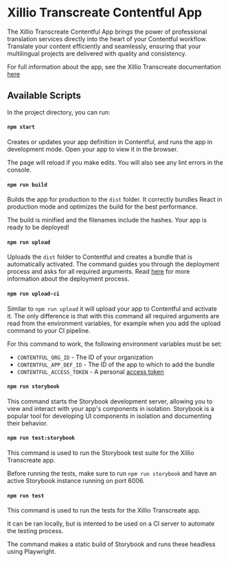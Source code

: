 # Xillio Transcreate Contentful App

The Xillio Transcreate Contentful App brings the power of professional translation services directly into the heart of your Contentful workflow. Translate your content efficiently and seamlessly, ensuring that your multilingual projects are delivered with quality and consistency.

For full information about the app, see the Xillio Transcreate documentation [here](https://docs.xill.io/transcreate)

## Available Scripts

In the project directory, you can run:

#### `npm start`

Creates or updates your app definition in Contentful, and runs the app in development mode. Open your app to view it in the browser.

The page will reload if you make edits. You will also see any lint errors in the console.

#### `npm run build`

Builds the app for production to the `dist` folder. It correctly bundles React in production mode and optimizes the build for the best performance.

The build is minified and the filenames include the hashes. Your app is ready to be deployed!

#### `npm run upload`

Uploads the `dist` folder to Contentful and creates a bundle that is automatically activated. The command guides you through the deployment process and asks for all required arguments. Read [here](https://www.contentful.com/developers/docs/extensibility/app-framework/create-contentful-app/#deploy-with-contentful) for more information about the deployment process.

#### `npm run upload-ci`

Similar to `npm run upload` it will upload your app to Contentful and activate it. The only difference is that with this command all required arguments are read from the environment variables, for example when you add the upload command to your CI pipeline.

For this command to work, the following environment variables must be set:

- `CONTENTFUL_ORG_ID` - The ID of your organization
- `CONTENTFUL_APP_DEF_ID` - The ID of the app to which to add the bundle
- `CONTENTFUL_ACCESS_TOKEN` - A personal [access token](https://www.contentful.com/developers/docs/references/content-management-api/#/reference/personal-access-tokens)

#### `npm run storybook`

This command starts the Storybook development server, allowing you to view and interact with your app's components in isolation. Storybook is a popular tool for developing UI components in isolation and documenting their behavior.

#### `npm run test:storybook`

This command is used to run the Storybook test suite for the Xillio Transcreate app.

Before running the tests, make sure to run `npm run storybook` and have an active Storybook instance running on port 6006.

#### `npm run test`

This command is used to run the tests for the Xillio Transcreate app.

It can be ran locally, but is intented to be used on a CI server to automate the testing process.

The command makes a static build of Storybook and runs these headless using Playwright.
